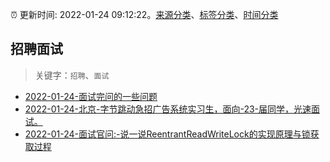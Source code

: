 :alarm_clock: 更新时间: 2022-01-24 09:12:22。[来源分类](../README.md)、[标签分类](../TAGS.md)、[时间分类](../TIMELINE.md)

## 招聘面试


> 关键字：`招聘`、`面试`



- [2022-01-24-面试完问的一些问题](https://www.v2ex.com/t/830290) 
- [2022-01-24-北京-字节跳动急招广告系统实习生，面向-23-届同学，光速面试。](https://www.v2ex.com/t/830285) 
- [2022-01-24-面试官问:-说一说ReentrantReadWriteLock的实现原理与锁获取过程](https://toutiao.io/k/001uotl) 